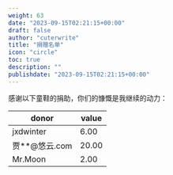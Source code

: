 ```yaml
---
weight: 63
date: "2023-09-15T02:21:15+00:00"
draft: false
author: "cuterwrite"
title: "捐赠名单"
icon: "circle"
toc: true
description: ""
publishdate: "2023-09-15T02:21:15+00:00"
---
```




感谢以下童鞋的捐助，你们的慷慨是我继续的动力：

| donor | value |
| --- | --- |
| jxdwinter | 6.00 |
| 贾**@悠云.com | 20.00 |
| Mr.Moon | 2.00 |